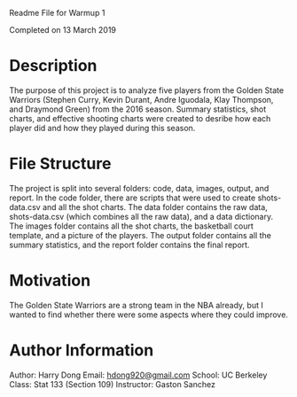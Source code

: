 Readme File for Warmup 1

Completed on 13 March 2019

Description
===========
The purpose of this project is to analyze five players from the Golden State Warriors (Stephen Curry, Kevin Durant, Andre Iguodala, Klay Thompson, and Draymond Green) from the 2016 season. Summary statistics, shot charts, and effective shooting charts were created to desribe how each player did and how they played during this season.


File Structure
==============
The project is split into several folders: code, data, images, output, and report. In the code folder, there are scripts that were used to create shots-data.csv and all the shot charts. The data folder contains the raw data, shots-data.csv (which combines all the raw data), and a data dictionary. The images folder contains all the shot charts, the basketball court template, and a picture of the players. The output folder contains all the summary statistics, and the report folder contains the final report.


Motivation
==========
The Golden State Warriors are a strong team in the NBA already, but I wanted to find whether there were some aspects where they could improve.


Author Information
==================
Author: Harry Dong
Email: hdong920@gmail.com
School: UC Berkeley
Class: Stat 133 (Section 109)
Instructor: Gaston Sanchez
